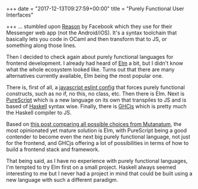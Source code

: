 +++
date = "2017-12-13T09:27:59+00:00"
title = "Purely Functional User Interfaces"

+++
... stumbled upon [Reason](https://reasonml.github.io/) by Facebook which they use for their Messenger web app (not the Android/iOS). It's a syntax toolchain that basically lets you code in OCaml and then transform that to JS, or something along those lines.

Then I decided to check again about purely functional languages for frontend development. I already had heard of [Elm](http://elm-lang.org/) a bit, but I didn't know what the whole ecosystem looked like. Turns out that there are many alternatives currently available, Elm being the most popular one.

There is, first of all, a [javascript eslint config](https://github.com/bodil/eslint-config-cleanjs) that forces purely functional constructs, such as no if, no this, no class, etc. Then there is Elm. Next is [PureScript](http://www.purescript.org/) which is a new language on its own that transpiles to JS and is based of [Haskell](https://www.haskell.org/) syntax wise. Finally, there is [GHCjs](https://github.com/ghcjs/ghcjs) which is pretty much the Haskell compiler to JS.

Based on [this post comparing all possible choices from Mutanatum](http://mutanatum.com/posts/2017-01-12-Browser-FP-Head-to-Head.html), the most opinionated yet mature solution is Elm, with PureScript being a good contender to become even the next big purely functional language, not just for the frontend, and GHCjs offering a lot of possibilities in terms of how to build a frontend stack and framework.

That being said, as I have no experience with purely functional languages, I'm tempted to try Elm first on a small project. Haskell always seemed interesting to me but I never had a project in mind that could be built using a new language with such a different paradigm.